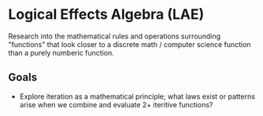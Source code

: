 
# Logical Effects Algebra (LAE)

Research into the mathematical rules and operations surrounding "functions"
that look closer to a discrete math / computer science function than
a purely numberic function.

## Goals

 - Explore iteration as a mathematical principle; what laws exist or patterns arise when we combine and evaluate 2+ iteritive functions?





